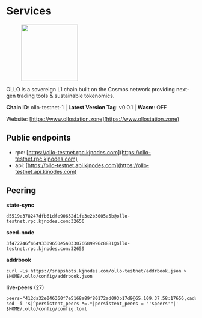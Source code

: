 # Services

<figure><img src="https://raw.githubusercontent.com/kj89/testnet_manuals/main/pingpub/logos/ollo.png" width="150" alt=""><figcaption></figcaption></figure>

OLLO is a sovereign L1 chain built on the Cosmos network providing  next-gen trading tools & sustainable tokenomics.

**Chain ID**: ollo-testnet-1 | **Latest Version Tag**: v0.0.1 | **Wasm**: OFF

Website: [https://www.ollostation.zone](https://www.ollostation.zone)


## Public endpoints

* rpc: [https://ollo-testnet.rpc.kjnodes.com](https://ollo-testnet.rpc.kjnodes.com)
* api: [https://ollo-testnet.api.kjnodes.com](https://ollo-testnet.api.kjnodes.com)

## Peering

**state-sync**

```
d5519e378247dfb61dfe90652d1fe3e2b3005a5b@ollo-testnet.rpc.kjnodes.com:32656
```

**seed-node**

```
3f472746f46493309650e5a033076689996c8881@ollo-testnet.rpc.kjnodes.com:32659
```

**addrbook**
```
curl -Ls https://snapshots.kjnodes.com/ollo-testnet/addrbook.json > $HOME/.ollo/config/addrbook.json
```

**live-peers** (27)
```
peers="412da32e046360f7e5168a89f80172ad093b17d9@65.109.37.58:17656,cadc2b601a188aedbe4156a6eb5a81e00770bcfc@65.108.219.110:26656,d5519e378247dfb61dfe90652d1fe3e2b3005a5b@65.109.68.190:32656,2a8f0fada8b8b71b8154cf30ce44aebea1b5fe3d@146.59.116.136:26656,7db2f25b3bceeb32769d20316d5f1567f0a4bb54@167.86.99.7:16656,d6c5ff021b091a1fd93b9f811cf7fca0d31e8510@65.108.238.61:46656,74e60a35557efc793edb10667c3fff979ccbf49f@141.95.204.81:26656,a553ae4af55d127300dd707a46e715b47a82610a@65.21.131.215:26626,46d6f338d845f2eabf046d8bbabdab70a7d94b18@89.179.33.100:26656,42beefd08b5f8580177d1506220db3a548090262@65.108.195.29:26116,5c2a752c9b1952dbed075c56c600c3a79b58c395@195.3.220.135:27006,8c4a28db4a9f4a37725d504d6f87fb5e1aee0266@49.12.216.13:46656,23eb7907fc731a8492f74c3c3694d4c232ba3a21@139.162.10.122:26656,da8d3ca8e1c147f0037b1c43ad3de7174f5ec1b7@209.145.59.224:26656,c0b03cf21640b12d78f6b4b50d7505d05d37f055@95.217.230.54:26656,dd577d8f2e997d7e70495640aff124ddb70d1a21@95.217.192.222:26656,d4696aba0fbb58a31b2736819ddecf699d787edb@38.242.159.61:26656,5b2e5dbcfd31d4ed97ea6b4cda76155841bf47f1@185.209.228.174:26656,90ba3ab29147af2bc66a823d087ca49068d7974c@54.149.123.52:26656,ed38d885d068a963b0bc3986bb69680c34757a40@135.181.83.157:26656,67d27bdbc3c444c557d555164518d8f551a922c5@136.243.103.32:46656,b5f55cfc7b4d19f2dd3cdc71795f5a81e2c67f96@38.242.232.72:26656,4da239f27366a2f0076163fc577afdc67d470a82@65.109.90.33:18156,ad2b0a3dfdd52bb4de8624b6b378638815f8e64b@65.109.90.178:18156,7dc63d58dccf6777206d5cdbc1ec1b9ba5221bd5@65.108.97.58:15656,4a1dce5e59374f85d45fdb49478658b03e3d2ef3@65.21.134.202:26626,90c1f1775c36690b04bccc08ef942add99826358@38.242.212.52:32656"
sed -i 's|^persistent_peers *=.*|persistent_peers = "'$peers'"|' $HOME/.ollo/config/config.toml
```
